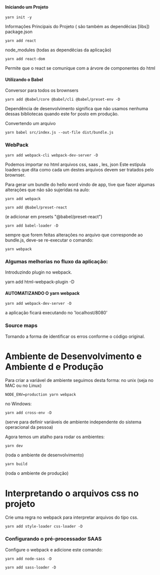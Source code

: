#### Iniciando um Projeto

    yarn init -y

Informações Principais do Projeto
( são também as dependêcias [libs])
package.json

    yarn add react

node_modules (todas as dependêcias da aplicação)

    yarn add react-dom

Permite que o react se comunique com a árvore de componentes do html

#### Utilizando o Babel

Conversor para todos os brownsers

    yarn add @babel/core @babel/cli @babel/preset-env -D

Dependência de desenvolvimento significa que não usamos nenhuma dessas
bibliotecas quando este for posto em produção.

Convertendo um arquivo

    yarn babel src/index.js --out-file dist/bundle.js

### WebPack

    yarn add webpack-cli webpack-dev-server -D

Podemos importar no html arquivos css, saas , les, json
Este estipula loaders que dita como cada um destes arquivos devem ser tratados pelo brownser.

Para gerar um bundle do hello word vindo de app, tive que fazer algumas alterações que não são sujeridas na aulo:

    yarn add webpack

    yarn add @babel/preset-react

(e adicionar em presets "@babel/preset-react")

    yarn add babel-loader -D

sempre que forem feitas alterações no arquivo que corresponde ao bundle.js, deve-se re-executar o comando:

    yarn webpack

### Algumas melhorias no fluxo da aplicação:

Introduzindo plugin no webpack.

yarn add html-webpack-plugin -D

#### AUTOMATIZANDO O yarn webpack

    yarn add webpack-dev-server -D

a aplicação ficará executando no 'localhost/8080'

### Source maps

Tornando a forma de identificar os erros conforme o código original.

# Ambiente de Desenvolvimento e Ambiente d e Produção

Para criar a variável de ambiente seguimos desta forma:
no unix (seja no MAC ou no Linux)

    NODE_ENV=production yarn webpack

no Windows:

    yarn add cross-env -D

(serve para definir variáveis de ambiente independente do sistema operacional da pessoa)

Agora temos um atalho para rodar os ambientes:

    yarn dev

(roda o ambiente de desenvolvimento)

    yarn build

(roda o ambiente de produção)

# Interpretando o arquivos css no projeto

Crie uma regra no webpack para interpretar arquivos do tipo css.

    yarn add style-loader css-loader -D

### Configurando o pré-processador SAAS

Configure o webpack e adicione este comando:

    yarn add node-sass -D

    yarn add sass-loader -D
